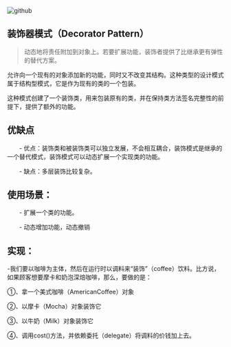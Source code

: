 ![github](https://img2018.cnblogs.com/blog/1216886/201909/1216886-20190922011540994-1036716499.png) 

## 装饰器模式（Decorator Pattern）
> 动态地将责任附加到对象上。若要扩展功能，装饰者提供了比继承更有弹性的替代方案。

允许向一个现有的对象添加新的功能，同时又不改变其结构。这种类型的设计模式属于结构型模式，它是作为现有的类的一个包装。

这种模式创建了一个装饰类，用来包装原有的类，并在保持类方法签名完整性的前提下，提供了额外的功能。

## 优缺点

　　- 优点：装饰类和被装饰类可以独立发展，不会相互耦合，装饰模式是继承的一个替代模式，装饰模式可以动态扩展一个实现类的功能。

　　- 缺点：多层装饰比较复杂。

## 使用场景： 

　　- 扩展一个类的功能。

　　- 动态增加功能，动态撤销

## 实现：
-我们要以咖啡为主体，然后在运行时以调料来“装饰”（coffee）饮料。比方说，如果顾客想要摩卡和奶泡深焙咖啡，那么，要做的是：
  
 ①、拿一个美式咖啡（AmericanCoffee）对象
 
 ②、以摩卡（Mocha）对象装饰它
 
 ③、以牛奶（Milk）对象装饰它
 
 ④、调用cost()方法，并依赖委托（delegate）将调料的价钱加上去。

